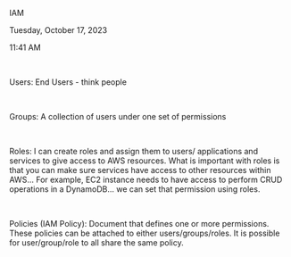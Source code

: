 IAM

Tuesday, October 17, 2023

11:41 AM

 

Users: End Users - think people

 

Groups: A collection of users under one set of permissions

 

Roles: I can create roles and assign them to users/ applications and services to give access to AWS resources. What is important with roles is that you can make sure services have access to other resources within AWS... For example, EC2 instance needs to have access to perform CRUD operations in a DynamoDB... we can set that permission using roles.

 

Policies (IAM Policy): Document that defines one or more permissions. These policies can be attached to either users/groups/roles. It is possible for user/group/role to all share the same policy.
